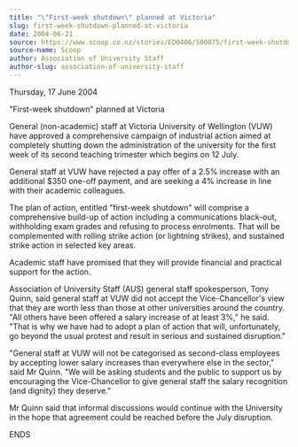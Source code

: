 ```yaml
---
title: "\"First-week shutdown\" planned at Victoria"
slug: first-week-shutdown-planned-at-victoria
date: 2004-06-21
source: https://www.scoop.co.nz/stories/ED0406/S00075/first-week-shutdown-planned-at-victoria.htm
source-name: Scoop
author: Association of University Staff
author-slug: association-of-university-staff
---
```


<p>Thursday, 17 June 2004</p>

<p>"First-week shutdown" planned at
Victoria</p>

<p>General (non-academic) staff at Victoria
University of Wellington (VUW) have approved a comprehensive
campaign of industrial action aimed at completely shutting
down the administration of the university for the first week
of its second teaching trimester which begins on 12
July.</p>

<p>General staff at VUW have rejected a pay offer of a
2.5% increase with an additional $350 one-off payment, and
are seeking a 4% increase in line with their academic
colleagues.</p>

<p>The plan of action, entitled "first-week
shutdown" will comprise a comprehensive build-up of action
including a communications black-out, withholding exam
grades and refusing to process enrolments. That will be
complemented with rolling strike action (or lightning
strikes), and sustained strike action in selected key
areas.</p>

<p>Academic staff have promised that they will provide
financial and practical support for the
action.</p>

<p>Association of University Staff (AUS) general
staff spokesperson, Tony Quinn, said general staff at VUW
did not accept the Vice-Chancellor's view that they are
worth less than those at other universities around the
country. "All others have been offered a salary increase of
at least 3%," he said. "That is why we have had to adopt a
plan of action that will, unfortunately, go beyond the usual
protest and result in serious and sustained
disruption."</p>

<p>"General staff at VUW will not be categorised
as second-class employees by accepting lower salary
increases than everywhere else in the sector," said Mr
Quinn. "We will be asking students and the public to support
us by encouraging the Vice-Chancellor to give general staff
the salary recognition (and dignity) they deserve."</p>

<p>Mr
Quinn said that informal discussions would continue with the
University in the hope that agreement could be reached
before the July disruption.</p>

<p>ENDS</p>

<p></p>

<p></p>

<p></p>




<!--


